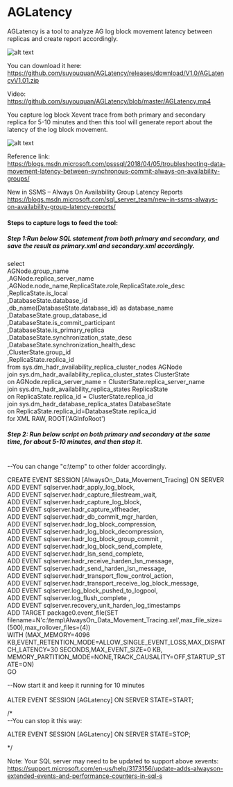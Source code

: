 # AGLatency

AGLatency is a tool to analyze AG log block movement latency between replicas and create report accordingly.

![alt text](https://github.com/suyouquan/AGLatency/blob/master/AGLatency.png)

You can download it here:
https://github.com/suyouquan/AGLatency/releases/download/V1.0/AGLatencyV1.01.zip

Video:
https://github.com/suyouquan/AGLatency/blob/master/AGLatency.mp4


You capture log block Xevent trace from both primary and secondary replica for 5-10 minutes and then this tool will 
generate report about the latency of the log block movement.

![alt text](https://github.com/suyouquan/AGLatency/blob/master/AGLatencyReport.png)



Reference link:<br>
https://blogs.msdn.microsoft.com/psssql/2018/04/05/troubleshooting-data-movement-latency-between-synchronous-commit-always-on-availability-groups/

New in SSMS – Always On Availability Group Latency Reports
https://blogs.msdn.microsoft.com/sql_server_team/new-in-ssms-always-on-availability-group-latency-reports/

#### Steps to capture logs to feed the tool:

##### Step 1:Run below SQL statement from both primary and secondary, and save the result as primary.xml and secondary.xml accordingly.
select   
AGNode.group_name  
,AGNode.replica_server_name  
,AGNode.node_name,ReplicaState.role,ReplicaState.role_desc  
,ReplicaState.is_local  
,DatabaseState.database_id  
,db_name(DatabaseState.database_id) as database_name  
,DatabaseState.group_database_id  
,DatabaseState.is_commit_participant  
,DatabaseState.is_primary_replica  
,DatabaseState.synchronization_state_desc  
,DatabaseState.synchronization_health_desc  
,ClusterState.group_id  
,ReplicaState.replica_id  
from sys.dm_hadr_availability_replica_cluster_nodes AGNode  
join sys.dm_hadr_availability_replica_cluster_states ClusterState   
on AGNode.replica_server_name = ClusterState.replica_server_name   
join sys.dm_hadr_availability_replica_states ReplicaState    
on ReplicaState.replica_id = ClusterState.replica_id   
join sys.dm_hadr_database_replica_states DatabaseState   
on ReplicaState.replica_id=DatabaseState.replica_id  
for XML  RAW, ROOT('AGInfoRoot')   

##### Step 2: Run below script on both primary and secondary at the same time, for about 5-10 minutes, and then stop it.
<br>--You can change "c:\temp\" to other folder accordingly.  

CREATE EVENT SESSION [AlwaysOn_Data_Movement_Tracing] ON SERVER   
ADD EVENT sqlserver.hadr_apply_log_block,  
ADD EVENT sqlserver.hadr_capture_filestream_wait,  
ADD EVENT sqlserver.hadr_capture_log_block,  
ADD EVENT sqlserver.hadr_capture_vlfheader,  
ADD EVENT sqlserver.hadr_db_commit_mgr_harden,  
ADD EVENT sqlserver.hadr_log_block_compression,  
ADD EVENT sqlserver.hadr_log_block_decompression,  
ADD EVENT sqlserver.hadr_log_block_group_commit ,  
ADD EVENT sqlserver.hadr_log_block_send_complete,  
ADD EVENT sqlserver.hadr_lsn_send_complete,  
ADD EVENT sqlserver.hadr_receive_harden_lsn_message,  
ADD EVENT sqlserver.hadr_send_harden_lsn_message,  
ADD EVENT sqlserver.hadr_transport_flow_control_action,  
ADD EVENT sqlserver.hadr_transport_receive_log_block_message,  
ADD EVENT sqlserver.log_block_pushed_to_logpool,  
ADD EVENT sqlserver.log_flush_complete ,   
ADD EVENT sqlserver.recovery_unit_harden_log_timestamps   
ADD TARGET package0.event_file(SET filename=N'c:\temp\AlwaysOn_Data_Movement_Tracing.xel',max_file_size=(500),max_rollover_files=(4))  
WITH (MAX_MEMORY=4096 KB,EVENT_RETENTION_MODE=ALLOW_SINGLE_EVENT_LOSS,MAX_DISPATCH_LATENCY=30 SECONDS,MAX_EVENT_SIZE=0 KB,  
MEMORY_PARTITION_MODE=NONE,TRACK_CAUSALITY=OFF,STARTUP_STATE=ON)    
GO   

--Now start it and keep it running for 10 minutes <br>  
ALTER EVENT SESSION [AGLatency] ON SERVER STATE=START;   

/*  
--You can stop it this way:  

ALTER EVENT SESSION [AGLatency] ON SERVER STATE=STOP;   

*/ 

Note:
Your SQL server may need to be updated to support above xevents:<br>
https://support.microsoft.com/en-us/help/3173156/update-adds-alwayson-extended-events-and-performance-counters-in-sql-s
